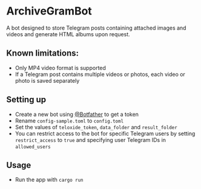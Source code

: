 ArchiveGramBot
===========================

A bot designed to store Telegram posts containing attached images and videos and generate HTML albums upon request.

Known limitations:
-------

* Only MP4 video format is supported
* If a Telegram post contains multiple videos or photos, each video or photo is saved separately

Setting up
-------

* Create a new bot using [@Botfather](https://t.me/botfather) to get a token
* Rename `config-sample.toml` to `config.toml`
* Set the values of `teloxide_token`, `data_folder` and `result_folder`
* You can restrict access to the bot for specific Telegram users by setting `restrict_access` to `true` and specifying user Telegram IDs in `allowed_users`

Usage
-------

* Run the app with `cargo run`
